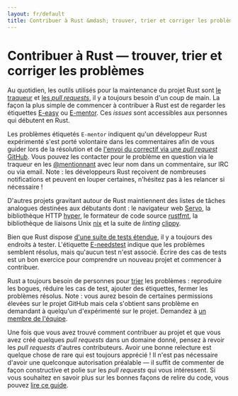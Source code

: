 ```yaml
---
layout: fr/default
title: Contribuer à Rust &mdash; trouver, trier et corriger les problèmes &middot; Rust, le langage de programmation
---
```


# Contribuer à Rust &mdash; trouver, trier et corriger les problèmes

Au quotidien, les outils utilisés pour la maintenance du projet Rust sont
[le traqueur][issue tracker] et [les *pull requests*][PR], il y a toujours besoin d'un coup de main. La façon la plus simple de commencer à contribuer à Rust est de regarder les étiquettes [E-easy][E-easy] ou [E-mentor][E-mentor]. Ces *issues* sont accessibles aux personnes qui débutent en Rust.

Les problèmes étiquetés `E-mentor` indiquent qu'un développeur Rust expérimenté s'est porté volontaire dans les commentaires afin de vous guider lors de la résolution et de [l'envoi du correctif via une *pull request* GitHub][pull]. Vous pouvez les contacter pour le problème en question via le traqueur en les [@mentionnant][@mentioning] avec leur nom dans un commentaire, sur IRC ou via email. Note : les développeurs Rust reçoivent de nombreuses notifications et peuvent en louper certaines, n'hésitez pas à les relancer si nécessaire !

D'autres projets gravitant autour de Rust maintiennent des listes de tâches analogues destinées aux débutants dont : le navigateur web [Servo][Servo], la bibliothèque HTTP [hyper][hyper], le formateur de code source [rustfmt][rustfmt], la bibliothèque de liaisons Unix [nix][nix] et la suite de *linting* [clippy][clippy].

Bien que Rust dispose [d'une suite de tests étendue][test], il y a toujours des endroits à tester. L'étiquette [E-needstest][E-needstest] indique que les problèmes semblent résolus, mais qu'aucun test n'est associé. Écrire des cas de tests est un bon exercice pour comprendre un nouveau projet et commencer à contribuer.

Rust a toujours besoin de personnes pour [trier][triage] les problèmes : reproduire les bogues, réduire les cas de test, ajouter des étiquettes, fermer les problèmes résolus. Note : vous aurez besoin de certaines permissions élevées sur le projet GitHub mais cela s'obtient sans problème en demandant à quelqu'un d'expérimenté sur le projet. Demandez à [un membre de l'équipe][team].

Une fois que vous avez trouvé comment contribuer au projet et que vous avez créé quelques *pull requests* dans un domaine donné, pensez à revoir les *pull requests* d'autres contributeurs. Avoir une bonne relecture est quelque chose de rare qui est toujours apprécié ! Il n'est pas nécessaire d'avoir une quelconque autorisation préalable &mdash; il suffit de commenter de façon constructive et polie sur les *pull requests* qui vous intéressent. Si vous souhaitez en savoir plus sur les bonnes façons de relire du code, vous pouvez [lire ce guide][reviews].

<!--
TODO: weekly triage email?
TODO: @nrc says suggesting everybody review w/o training is bad
-->

[@mentioning]: https://github.com/blog/821
[E-easy]: https://github.com/rust-lang/rust/issues?q=is%3Aopen+is%3Aissue+label%3AE-easy
[E-mentor]: https://github.com/rust-lang/rust/issues?q=is%3Aopen+is%3Aissue+label%3AE-easy+label%3AE-mentor
[E-needstest]: https://github.com/rust-lang/rust/issues?q=is%3Aopen+is%3Aissue+label%3AE-needstest
[PR]: https://github.com/rust-lang/rust/pulls
[Servo]: https://github.com/servo/servo
[clippy]: https://github.com/Manishearth/rust-clippy
[hyper]: https://github.com/hyperium/hyper
[issue tracker]: https://github.com/rust-lang/rust/issues
[nix]: https://github.com/nix-rust/nix/
[pull]: https://github.com/rust-lang/rust/blob/master/CONTRIBUTING.md#pull-requests
[reviews]: http://blog.originate.com/blog/2014/09/29/effective-code-reviews/
[rustfmt]: https://github.com/rust-lang-nursery/rustfmt
[team]: team.html
[test]: https://github.com/rust-lang/rust-wiki-backup/blob/master/Note-testsuite.md
[triage]: https://github.com/rust-lang/rust/blob/master/CONTRIBUTING.md#issue-triage
